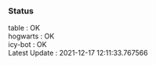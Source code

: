### Status


table : OK  
hogwarts : OK  
icy-bot : OK  
Latest Update : 2021-12-17 12:11:33.767566
